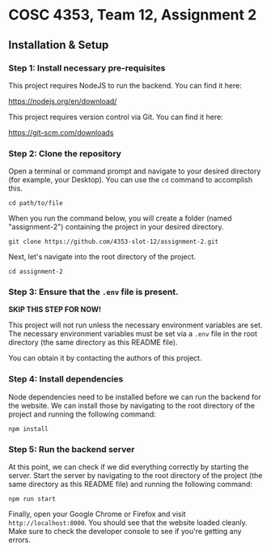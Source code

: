# COSC 4353, Team 12, Assignment 2

## Installation & Setup

### Step 1: Install necessary pre-requisites
This project requires NodeJS to run the backend. You can find it here:

https://nodejs.org/en/download/

This project requires version control via Git. You can find it here:

https://git-scm.com/downloads

### Step 2: Clone the repository
Open a terminal or command prompt and navigate to your desired directory (for example, your Desktop). You can use the `cd` command to accomplish this.

```
cd path/to/file
```

When you run the command below, you will create a folder (named "assignment-2") containing the project in your desired directory.

```
git clone https://github.com/4353-slot-12/assignment-2.git
```

Next, let's navigate into the root directory of the project.

```
cd assignment-2
```

### Step 3: Ensure that the `.env` file is present.
<b>SKIP THIS STEP FOR NOW!</b>

This project will not run unless the necessary environment variables are set. The necessary environment variables must be set via a `.env` file in the root directory (the same directory as this README file). 

You can obtain it by contacting the authors of this project.

### Step 4: Install dependencies
Node dependencies need to be installed before we can run the backend for the website. We can install those by navigating to the root directory of the project and running the following command: 

```
npm install
```

### Step 5: Run the backend server
At this point, we can check if we did everything correctly by starting the server. Start the server by navigating to the root directory of the project (the same directory as this README file) and running the following command: 

```
npm run start
```

Finally, open your Google Chrome or Firefox and visit `http://localhost:8000`. You should see that the website loaded cleanly. Make sure to check the developer console to see if you're getting any errors.
